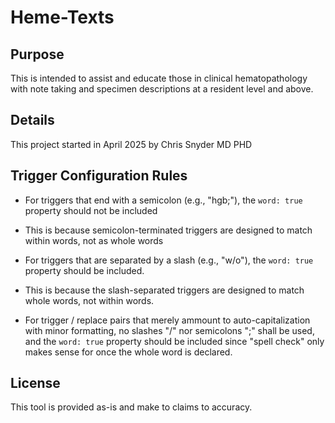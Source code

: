# Heme-Texts

## Purpose
This is intended to assist and educate those in clinical hematopathology with note taking and specimen descriptions at a resident level and above. 



## Details
This project started in April 2025 by Chris Snyder MD PHD

## Trigger Configuration Rules
- For triggers that end with a semicolon (e.g., "hgb;"), the `word: true` property should not be included
- This is because semicolon-terminated triggers are designed to match within words, not as whole words

- For triggers that are separated by a slash (e.g., "w/o"), the `word: true` property should be included. 
- This is because the slash-separated triggers are designed to match whole words, not within words.

- For trigger / replace pairs that merely ammount to auto-capitalization with minor formatting, no slashes "/" nor semicolons ";" shall be used, and the `word: true` property should be included since "spell check" only makes sense for once the whole word is declared.

## License
This tool is provided as-is and make to claims to accuracy.

